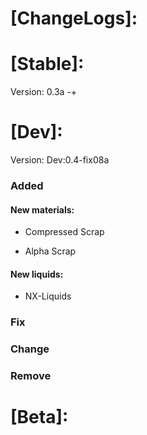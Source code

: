 # [ChangeLogs]:

# [Stable]:
Version: 0.3a -+

# [Dev]:
Version: Dev:0.4-fix08a
### Added
#### New materials:

- Compressed Scrap

- Alpha Scrap

#### New liquids:
- NX-Liquids
    
### Fix
### Change
### Remove


# [Beta]:
